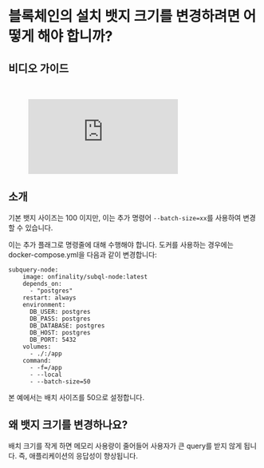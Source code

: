 # 블록체인의 설치 뱃지 크기를 변경하려면 어떻게 해야 합니까?

## 비디오 가이드

<br/>
<figure class="video_container">
  <iframe src="https://www.youtube.com/embed/LO_Gea_IN_s" frameborder="0" allowfullscreen="true"></iframe>
</figure>

## 소개

기본 뱃지 사이즈는 100 이지만, 이는 추가 명령어 `--batch-size=xx`를 사용하여 변경할 수 있습니다.

이는 추가 플래그로 명령줄에 대해 수행해야 합니다. 도커를 사용하는 경우에는 docker-compose.yml을 다음과 같이 변경합니다:

```shell
subquery-node:
    image: onfinality/subql-node:latest
    depends_on:
      - "postgres"
    restart: always
    environment:
      DB_USER: postgres
      DB_PASS: postgres
      DB_DATABASE: postgres
      DB_HOST: postgres
      DB_PORT: 5432
    volumes:
      - ./:/app
    command:
      - -f=/app
      - --local
      - --batch-size=50

```

본 예에서는 배치 사이즈를 50으로 설정합니다.

## 왜 뱃지 크기를 변경하나요?

배치 크기를 작게 하면 메모리 사용량이 줄어들어 사용자가 큰 query를 받지 않게 됩니다. 즉, 애플리케이션의 응답성이 향상됩니다. 